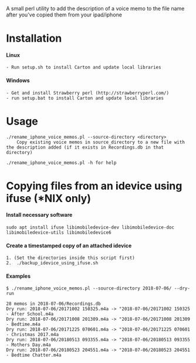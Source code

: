 A small perl utility to add the description of a voice memo to the file name after you've copied them from your ipad/iphone

# Installation

#### Linux
    - Run setup.sh to install Carton and update local libraries

#### Windows
	- Get and install Strawberry perl (http://strawberryperl.com/)
	- run setup.bat to install Carton and update local libraries

# Usage
	./rename_iphone_voice_memos.pl --source-directory <directory>
    	Copy existing voice memos in source_directory to a new file with the description added (if it exists in Recordings.db in that directory)
        
    ./rename_iphone_voice_memos.pl -h for help

# Copying files from an idevice using ifuse (*NIX only)

#### Install necessary software
	sudo apt install ifuse libimobiledevice-dev libimobiledevice-doc libimobiledevice-utils libimobiledevice6
    
#### Create a timestamped copy of an attached idevice 
    1. (Set the directories inside this script first)
    2.  ./backup_idevice_using_ifuse.sh

#### Examples

~~~ 
$ ./rename_iphone_voice_memos.pl --source-directory 2018-07-06/ --dry-run 

28 memos in 2018-07-06/Recordings.db
Dry run: 2018-07-06/20171002 150325.m4a -> "2018-07-06/20171002 150325 - After School.m4a
Dry run: 2018-07-06/20171008 201309.m4a -> "2018-07-06/20171008 201309 - Bedtime.m4a
Dry run: 2018-07-06/20171225 070601.m4a -> "2018-07-06/20171225 070601 - Christmas 2017.m4a
Dry run: 2018-07-06/20180513 093355.m4a -> "2018-07-06/20180513 093355 - Mothers Day.m4a
Dry run: 2018-07-06/20180523 204551.m4a -> "2018-07-06/20180523 204551 - Bedtime Chatter.m4a
~~~

